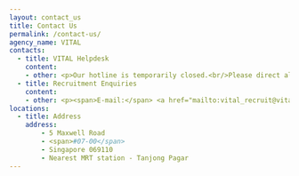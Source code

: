 ```yaml
---
layout: contact_us
title: Contact Us
permalink: /contact-us/
agency_name: VITAL
contacts:
  - title: VITAL Helpdesk
    content:
    - other: <p>Our hotline is temporarily closed.<br/>Please direct all enquiries to our helpdesk email.<br/><span>E-mail:</span> <a href="mailto:vital_helpdesk@vital.gov.sg" target="">VITAL Helpdesk</a></p>
  - title: Recruitment Enquiries
    content:
    - other: <p><span>E-mail:</span> <a href="mailto:vital_recruit@vital.gov.sg" target="">VITAL Recruit</a></p>
locations: 
  - title: Address
    address:
        - 5 Maxwell Road 
        - <span>#07-00</span>
        - Singapore 069110
        - Nearest MRT station - Tanjong Pagar
---
```

